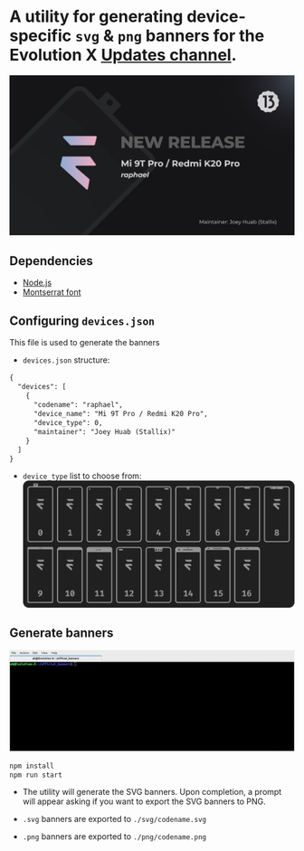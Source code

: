 # A utility for generating device-specific `svg` & `png` banners for the Evolution X [Updates channel](https://t.me/evolutionxupdates).
![example](https://raw.githubusercontent.com/Evolution-X-Devices/official_banners/tiramisu/readme_assets/example.png)

## Dependencies
- [Node.js](https://nodejs.org/)
- [Montserrat font](https://fonts.google.com/specimen/Montserrat)

## Configuring `devices.json`
This file is used to generate the banners

- `devices.json` structure:
```
{
  "devices": [
    {
      "codename": "raphael",
      "device_name": "Mi 9T Pro / Redmi K20 Pro",
      "device_type": 0,
      "maintainer": "Joey Huab (Stallix)"
    }
  ]
}
```

- `device_type` list to choose from:
![device_types](https://raw.githubusercontent.com/Evolution-X-Devices/official_banners/tiramisu/readme_assets/device_types.png)

## Generate banners
![Example output](https://raw.githubusercontent.com/Evolution-X-Devices/official_banners/tiramisu/readme_assets/example_output.gif)
```
npm install
npm run start
```
- The utility will generate the SVG banners. Upon completion, a prompt will appear asking if you want to export the SVG banners to PNG.

- `.svg` banners are exported to `./svg/codename.svg`
- `.png` banners are exported to `./png/codename.png`
